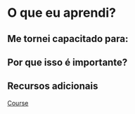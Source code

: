 # O que eu aprendi?



## Me tornei capacitado para:



## Por que isso é importante?



## Recursos adicionais

[Course](https://app.betrybe.com/course/fundamentals/introducao-a-html-e-css/html-css-primeiros-passos-em-css/08c37470-7aab-46cb-9bb5-323aa7c0cb9c/recursos-adicionais-opcional/7ea10b62-15dc-47fb-8609-d30f7a3f006e?use_case=side_bar)
